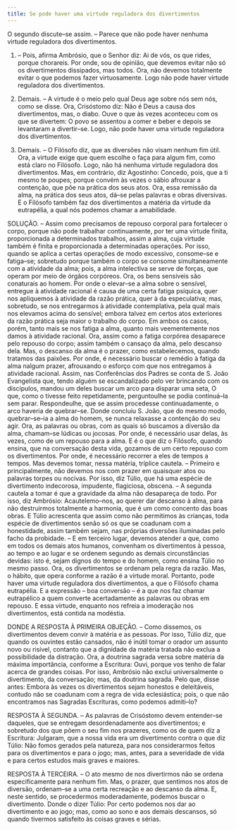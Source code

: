 ```yaml
---
title: Se pode haver uma virtude reguladora dos divertimentos
---
```


O segundo discute–se assim. – Parece que não pode haver nenhuma virtude reguladora dos divertimentos.  

1. – Pois, afirma Ambrósio, que o Senhor diz: Ai de vós, os que rides, porque chorareis. Por onde, sou de opinião, que devemos evitar não só os divertimentos dissipados, mas todos. Ora, não devemos totalmente evitar o que podemos fazer virtuosamente. Logo não pode haver virtude reguladora dos divertimentos.  

2. Demais. – A virtude é o meio pelo qual Deus age sobre nós sem nós, como se disse. Ora, Crisóstomo diz: Não é Deus a causa dos divertimentos, mas, o diabo. Ouve o que às vezes aconteceu com os que se divertem: O povo se assentou a comer e beber e depois se levantaram a divertir–se. Logo, não pode haver uma virtude reguladora dos divertimentos.  

3. Demais. – O Filósofo diz, que as diversões não visam nenhum fim útil. Ora, a virtude exige que quem escolhe o faça para algum fim, como está claro no Filósofo. Logo, não há nenhuma virtude reguladora dos divertimentos. Mas, em contrário, diz Agostinho: Concedo, pois, que a ti mesmo te poupes; porque convém às vezes o sábio afrouxar a contenção, que põe na prática dos seus atos. Ora, essa remissão da alma, na prática dos seus atos, dá–se pelas palavras e obras diversivas. E o Filósofo também faz dos divertimentos a matéria da virtude da eutrapélia, a qual nós podemos chamar a amabilidade.  

SOLUÇÃO. – Assim como precisamos de repouso corporal para fortalecer o corpo, porque não pode trabalhar continuamente, por ter uma virtude finita, proporcionada a determinados trabalhos, assim a alma, cuja virtude também é finita e proporcionada a determinadas operações. Por isso, quando se aplica a certas operações de modo excessivo, consome–se e fatiga–se; sobretudo porque também o corpo se consome simultaneamente com a atividade da alma; pois, a alma intelectiva se serve de forças, que operam por meio de órgãos corpóreos. Ora, os bens sensíveis são conaturais ao homem. Por onde o elevar–se a alma sobre o sensível, entregue à atividade racional é causa de uma certa fatiga psíquica, quer nos apliquemos à atividade da razão prática, quer à da especulativa; mas, sobretudo, se nos entregarmos à atividade contemplativa, pela qual mais nos elevamos acima do sensível; embora talvez em certos atos exteriores da razão prática seja maior o trabalho do corpo. Em ambos os casos, porém, tanto mais se nos fatiga a alma, quanto mais veementemente nos damos à atividade racional. Ora, assim como a fatiga corpórea desaparece pelo repouso do corpo; assim também o cansaço da alma, pelo descanso dela. Mas, o descanso da alma é o prazer, como estabelecemos, quando tratamos das paixões. Por onde, é necessário buscar o remédio à fatiga da alma nalgum prazer, afrouxando o esforço com que nos entregamos à atividade racional. Assim, nas Conferências dos Padres se conta de S. João Evangelista que, tendo alguém se escandalizado pelo ver brincando com os discípulos, mandou um deles buscar um arco para disparar uma seta, O que, como o tivesse feito repetidamente, perguntoulhe se podia continuá–la sem parar. Respondeulhe, que se assim procedesse continuadamente, o arco haveria de quebrar–se. Donde concluiu S. João, que do mesmo modo, quebrar–se–ia a alma do homem, se nunca relaxasse a contenção do seu agir. Ora, as palavras ou obras, com as quais só buscamos a diversão da alma, chamam–se lúdicas ou jocosas. Por onde, é necessário usar delas, às vezes, como de um repouso para a alma. E é o que diz o Filósofo, quando ensina, que na conversação desta vida, gozamos de um certo repouso com os divertimentos. Por onde, é necessário recorrer a eles de tempos a tempos.  Mas devemos tomar, nessa matéria, tríplice cautela. – Primeiro e principalmente, não devemos nos com prazer em quaisquer atos ou palavras torpes ou nocivas. Por isso, diz Túlio, que há uma espécie de divertimento indecorosa, impudente, flagiciosa, obscena. – A segunda cautela a tomar é que a gravidade da alma não desapareça de todo. Por isso, diz Ambrósio: Acautelemo–nos, ao querer dar descanso à alma, para não destruirmos totalmente a harmonia, que é um como concento das boas obras. E Túlio acrescenta que assim como não permitimos às crianças, toda espécie de divertimentos senão só os que se coadunam com a honestidade, assim também sejam, nas próprias diversões iluminadas pelo facho da probidade. – E em terceiro lugar, devemos atender a que, como em todos os demais atos humanos, convenham os divertimentos à pessoa, ao tempo e ao lugar e se ordenem segundo as demais circunstâncias devidas: isto é, sejam dignos do tempo e do homem, como ensina Túlio no mesmo passo.  Ora, os divertimentos se ordenam pela regra da razão. Mas, o hábito, que opera conforme a razão é a virtude moral. Portanto, pode haver uma virtude reguladora dos divertimentos, a que o Filósofo chama eutrapélia. E a expressão – boa conversão – é a que nos faz chamar eutrapélico a quem converte acertadamente as palavras ou obras em repouso. E essa virtude, enquanto nos refreia a imoderação nos divertimentos, está contida na modéstia. 

DONDE A RESPOSTA À PRIMEIRA OBJEÇÃO. – Como dissemos, os divertimentos devem convir à matéria e as pessoas. Por isso, Túlio diz, que quando os ouvintes estão cansados, não é inútil tomar o orador um assunto novo ou risível, contanto que a dignidade da matéria tratada não exclua a possibilidade da distração. Ora, a doutrina sagrada versa sobre matéria da máxima importância, conforme a Escritura: Ouvi, porque vos tenho de falar acerca de grandes coisas. Por isso, Ambrósio não exclui universalmente o divertimento, da conversação; mas, da doutrina sagrada. Pelo que, disse antes: Embora às vezes os divertimentos sejam honestos e deleitáveis, contudo não se coadunam com a regra de vida eclesiástica; pois, o que não encontramos nas Sagradas Escrituras, como podemos admiti–lo?  

RESPOSTA À SEGUNDA. – As palavras de Crisóstomo devem entender–se daqueles, que se entregam desordenadamente aos divertimentos; e sobretudo dos que põem o seu fim nos prazeres, como os de quem diz a Escritura: Julgaram, que a nossa vida era um divertimento contra o que diz Túlio: Não fomos gerados pela natureza, para nos considerarmos feitos para os divertimentos e para o jogo; mas, antes, para a severidade de vida e para certos estudos mais graves e maiores.  

RESPOSTA À TERCEIRA. – O ato mesmo de nos divertirmos não se ordena especificamente para nenhum fim. Mas, o prazer, que sentimos nos atos de diversão, ordenam–se a uma certa recreação e ao descanso da alma. E, neste sentido, se procedermos moderadamente, podemos buscar o divertimento. Donde o dizer Túlio: Por certo podemos nos dar ao divertimento e ao jogo; mas, como ao sono e aos demais descansos, só quando tivermos satisfeito às coisas graves e sérias.